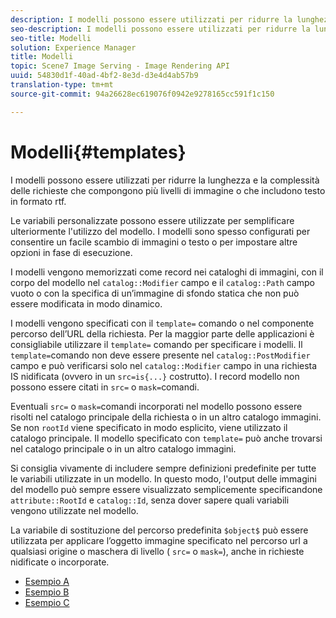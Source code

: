 ```yaml
---
description: I modelli possono essere utilizzati per ridurre la lunghezza e la complessità delle richieste che compongono più livelli di immagine o che includono testo in formato rtf.
seo-description: I modelli possono essere utilizzati per ridurre la lunghezza e la complessità delle richieste che compongono più livelli di immagine o che includono testo in formato rtf.
seo-title: Modelli
solution: Experience Manager
title: Modelli
topic: Scene7 Image Serving - Image Rendering API
uuid: 54830d1f-40ad-4bf2-8e3d-d3e4d4ab57b9
translation-type: tm+mt
source-git-commit: 94a26628ec619076f0942e9278165cc591f1c150

---
```



# Modelli{#templates}

I modelli possono essere utilizzati per ridurre la lunghezza e la complessità delle richieste che compongono più livelli di immagine o che includono testo in formato rtf.

Le variabili personalizzate possono essere utilizzate per semplificare ulteriormente l&#39;utilizzo del modello. I modelli sono spesso configurati per consentire un facile scambio di immagini o testo o per impostare altre opzioni in fase di esecuzione.

I modelli vengono memorizzati come record nei cataloghi di immagini, con il corpo del modello nel `catalog::Modifier` campo e il `catalog::Path` campo vuoto o con la specifica di un’immagine di sfondo statica che non può essere modificata in modo dinamico.

I modelli vengono specificati con il `template=` comando o nel componente percorso dell’URL della richiesta. Per la maggior parte delle applicazioni è consigliabile utilizzare il `template=` comando per specificare i modelli. Il `template=`comando non deve essere presente nel `catalog::PostModifier` campo e può verificarsi solo nel `catalog::Modifier` campo in una richiesta IS nidificata (ovvero in un `src=is{...}` costrutto). I record modello non possono essere citati in `src=` o `mask=`comandi.

Eventuali `src=` o `mask=`comandi incorporati nel modello possono essere risolti nel catalogo principale della richiesta o in un altro catalogo immagini. Se non `rootId` viene specificato in modo esplicito, viene utilizzato il catalogo principale. Il modello specificato con `template=` può anche trovarsi nel catalogo principale o in un altro catalogo immagini.

Si consiglia vivamente di includere sempre definizioni predefinite per tutte le variabili utilizzate in un modello. In questo modo, l&#39;output delle immagini del modello può sempre essere visualizzato semplicemente specificandone `attribute::RootId` e `catalog::Id`, senza dover sapere quali variabili vengono utilizzate nel modello.

La variabile di sostituzione del percorso predefinita `$object$` può essere utilizzata per applicare l’oggetto immagine specificato nel percorso url a qualsiasi origine o maschera di livello ( `src=` o `mask=`), anche in richieste nidificate o incorporate.

* [Esempio A](r-example-a.md)
* [Esempio B](r-example-b.md)
* [Esempio C](r-example-c.md)
